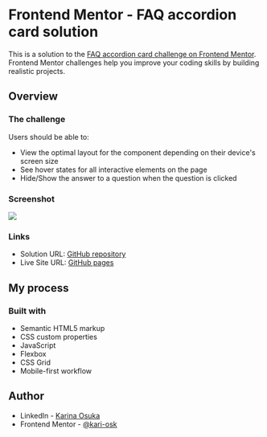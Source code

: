 # Frontend Mentor - FAQ accordion card solution

This is a solution to the [FAQ accordion card challenge on Frontend Mentor](https://www.frontendmentor.io/challenges/faq-accordion-card-XlyjD0Oam). Frontend Mentor challenges help you improve your coding skills by building realistic projects.

## Overview

### The challenge

Users should be able to:

- View the optimal layout for the component depending on their device's screen size
- See hover states for all interactive elements on the page
- Hide/Show the answer to a question when the question is clicked

### Screenshot

![](../screenshot.png)

### Links

- Solution URL: [GitHub repository](https://github.com/kari-osk/faq-accordion-cardm)
- Live Site URL: [GitHub pages](https://kari-osk.github.io/faq-accordion-card/)

## My process

### Built with

- Semantic HTML5 markup
- CSS custom properties
- JavaScript
- Flexbox
- CSS Grid
- Mobile-first workflow

## Author

- LinkedIn - [Karina Osuka](www.linkedin.com/in/karinaosuka)
- Frontend Mentor - [@kari-osk](https://www.frontendmentor.io/profile/kari-osk)
